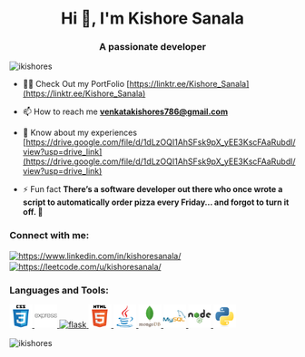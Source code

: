 <h1 align="center">Hi 👋, I'm Kishore Sanala</h1>
<h3 align="center">A passionate developer</h3>

<p align="left"> <img src="https://komarev.com/ghpvc/?username=ikishores&label=Profile%20views&color=0e75b6&style=flat" alt="ikishores" /> </p>

- 👨‍💻 Check Out my PortFolio [https://linktr.ee/Kishore_Sanala](https://linktr.ee/Kishore_Sanala)

- 📫 How to reach me **venkatakishores786@gmail.com**

- 📄 Know about my experiences [https://drive.google.com/file/d/1dLzOQI1AhSFsk9pX_yEE3KscFAaRubdl/view?usp=drive_link](https://drive.google.com/file/d/1dLzOQI1AhSFsk9pX_yEE3KscFAaRubdl/view?usp=drive_link)

- ⚡ Fun fact **There’s a software developer out there who once wrote a script to automatically order pizza every Friday… and forgot to turn it off. 🍕**

<h3 align="left">Connect with me:</h3>
<p align="left">
<a href="https://linkedin.com/in/https://www.linkedin.com/in/kishoresanala/" target="blank"><img align="center" src="https://raw.githubusercontent.com/rahuldkjain/github-profile-readme-generator/master/src/images/icons/Social/linked-in-alt.svg" alt="https://www.linkedin.com/in/kishoresanala/" height="30" width="40" /></a>
<a href="https://www.leetcode.com/https://leetcode.com/u/kishoresanala/" target="blank"><img align="center" src="https://raw.githubusercontent.com/rahuldkjain/github-profile-readme-generator/master/src/images/icons/Social/leet-code.svg" alt="https://leetcode.com/u/kishoresanala/" height="30" width="40" /></a>
</p>

<h3 align="left">Languages and Tools:</h3>
<p align="left"> <a href="https://www.w3schools.com/css/" target="_blank" rel="noreferrer"> <img src="https://raw.githubusercontent.com/devicons/devicon/master/icons/css3/css3-original-wordmark.svg" alt="css3" width="40" height="40"/> </a> <a href="https://expressjs.com" target="_blank" rel="noreferrer"> <img src="https://raw.githubusercontent.com/devicons/devicon/master/icons/express/express-original-wordmark.svg" alt="express" width="40" height="40"/> </a> <a href="https://flask.palletsprojects.com/" target="_blank" rel="noreferrer"> <img src="https://www.vectorlogo.zone/logos/pocoo_flask/pocoo_flask-icon.svg" alt="flask" width="40" height="40"/> </a> <a href="https://www.w3.org/html/" target="_blank" rel="noreferrer"> <img src="https://raw.githubusercontent.com/devicons/devicon/master/icons/html5/html5-original-wordmark.svg" alt="html5" width="40" height="40"/> </a> <a href="https://www.java.com" target="_blank" rel="noreferrer"> <img src="https://raw.githubusercontent.com/devicons/devicon/master/icons/java/java-original.svg" alt="java" width="40" height="40"/> </a> <a href="https://www.mongodb.com/" target="_blank" rel="noreferrer"> <img src="https://raw.githubusercontent.com/devicons/devicon/master/icons/mongodb/mongodb-original-wordmark.svg" alt="mongodb" width="40" height="40"/> </a> <a href="https://www.mysql.com/" target="_blank" rel="noreferrer"> <img src="https://raw.githubusercontent.com/devicons/devicon/master/icons/mysql/mysql-original-wordmark.svg" alt="mysql" width="40" height="40"/> </a> <a href="https://nodejs.org" target="_blank" rel="noreferrer"> <img src="https://raw.githubusercontent.com/devicons/devicon/master/icons/nodejs/nodejs-original-wordmark.svg" alt="nodejs" width="40" height="40"/> </a> <a href="https://www.python.org" target="_blank" rel="noreferrer"> <img src="https://raw.githubusercontent.com/devicons/devicon/master/icons/python/python-original.svg" alt="python" width="40" height="40"/> </a> </p>

<p><img align="center" src="https://github-readme-stats.vercel.app/api/top-langs?username=ikishores&show_icons=true&locale=en&layout=compact" alt="ikishores" /></p>
